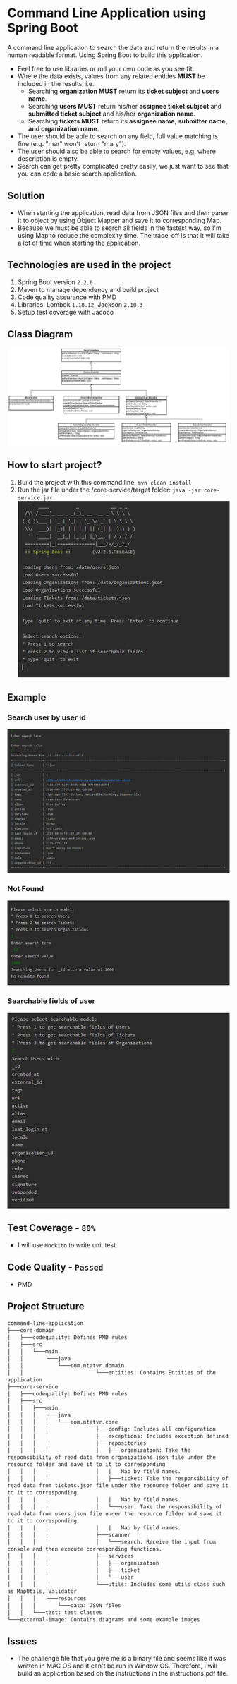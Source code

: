 # Command Line Application using Spring Boot
A command line application to search the data and return the results in a human readable format. Using Spring Boot to build this application.
* Feel free to use libraries or roll your own code as you see fit.
* Where the data exists, values from any related entities **MUST** be included in the results, i.e.
  * Searching **organization MUST** return its **ticket subject** and **users name**.
  * Searching **users MUST** return his/her **assignee ticket subject** and **submitted ticket subject** and his/her
  **organization name**.
  * Searching **tickets MUST** return its **assignee name**, **submitter name**, **and organization name**.
* The user should be able to search on any field, full value matching is fine (e.g. "mar" won't return "mary").
* The user should also be able to search for empty values, e.g. where description is empty.
* Search can get pretty complicated pretty easily, we just want to see that you can code a basic search application.

## Solution
- When starting the application, read data from JSON files and then parse it to object by using Object Mapper and save it to corresponding Map.
- Because we must be able to search all fields in the fastest way, so I'm using Map to reduce the complexity time. The trade-off is that it will take a lot of time when starting the application.

## Technologies are used in the project
1. Spring Boot version ``2.2.6``
2. Maven to manage dependency and build project
3. Code quality assurance with PMD
4. Libraries: Lombok ``1.18.12``, Jackson ``2.10.3``
5. Setup test coverage with Jacoco

## Class Diagram
![](external-image/class-diagram.jpg)

## How to start project?
1. Build the project with this command line: ```mvn clean install```
2. Run the jar file under the /core-service/target folder: ```java -jar core-service.jar```
![](external-image/start.jpg)

## Example
### Search user by user id
![](external-image/search-user-by-id.jpg)

### Not Found
![](external-image/not-found.jpg)

### Searchable fields of user
![](external-image/searchable-fields.jpg)

## Test Coverage - ``80%``
- I will use ``Mockito`` to write unit test.

## Code Quality - ``Passed``
- PMD

## Project Structure
```
command-line-application
├───core-domain
│   ├───codequality: Defines PMD rules
│   ├───src
│   │   └───main
│   │       └───java
│   │           └───com.ntatvr.domain
│   │                       └───entities: Contains Entities of the application
├───core-service
│   ├───codequality: Defines PMD rules
│   ├───src
│   │   ├───main
│   │   │   ├───java
│   │   │   │   └───com.ntatvr.core
│   │   │   │               ├───config: Includes all configuration
│   │   │   │               ├───exceptions: Includes exception defined
│   │   │   │               ├───repositories
│   │   │   │               │   ├───organization: Take the responsibility of read data from organizations.json file under the resource folder and save it to it to corresponding
│   │   │   │               │   |   Map by field names.
│   │   │   │               │   ├───ticket: Take the responsibility of read data from tickets.json file under the resource folder and save it to it to corresponding 
│   |   |   |               |   |   Map by field names.
│   │   │   │               │   └───user: Take the responsibility of read data from users.json file under the resource folder and save it to it to corresponding 
│   |   |   |               |   |   Map by field names.
│   │   │   │               ├───scanner
│   │   │   │               │   └───search: Receive the input from console and then execute corresponding functions.
│   │   │   │               ├───services
│   │   │   │               │   ├───organization
│   │   │   │               │   ├───ticket
│   │   │   │               │   └───user
│   │   │   │               └───utils: Includes some utils class such as MapUtils, Validator
│   │   │   └───resources
│   │   │       └───data: JSON files
│   │   └───test: test classes
└───external-image: Contains diagrams and some example images
```

## Issues
- The challenge file that you give me is a binary file and seems like it was written in MAC OS and it can't be run in
 Window OS. Therefore, I will build an application based on the instructions in the instructions.pdf file.
